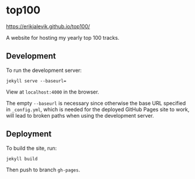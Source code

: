 # top100

https://erikjalevik.github.io/top100/

A website for hosting my yearly top 100 tracks.

## Development

To run the development server:

```
jekyll serve --baseurl=
```

View at `localhost:4000` in the browser.

The empty `--baseurl` is necessary since otherwise the base URL specified in `_config.yml`, which is needed for the deployed GitHub Pages site to work, will lead to broken paths when using the development server.

## Deployment

To build the site, run:

```
jekyll build
```

Then push to branch `gh-pages`.
